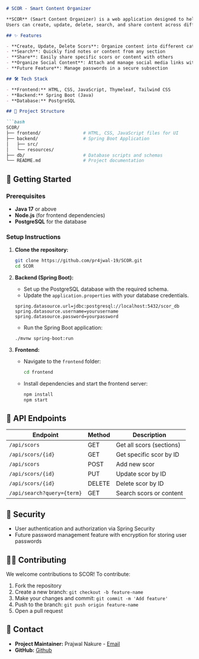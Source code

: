```markdown
# SCOR - Smart Content Organizer

**SCOR** (Smart Content Organizer) is a web application designed to help users manage and organize all their notes, social content, and (soon) passwords, all in one place. 
Users can create, update, delete, search, and share content across different sections (referred to as "scors") for easy and efficient management.

## ✨ Features

- **Create, Update, Delete Scors**: Organize content into different categories (e.g., physics, job, etc.)
- **Search**: Quickly find notes or content from any section
- **Share**: Easily share specific scors or content with others
- **Organize Social Content**: Attach and manage social media links within specific scors
- **Future Feature**: Manage passwords in a secure subsection

## 🛠 Tech Stack

- **Frontend:** HTML, CSS, JavaScript, Thymeleaf, Tailwind CSS
- **Backend:** Spring Boot (Java)
- **Database:** PostgreSQL

## 🚀 Project Structure

```bash
SCOR/
├── frontend/                # HTML, CSS, JavaScript files for UI
├── backend/                 # Spring Boot Application
│   ├── src/
│   └── resources/
├── db/                      # Database scripts and schemas
└── README.md                # Project documentation
```

## 🏁 Getting Started

### Prerequisites

- **Java 17** or above
- **Node.js** (for frontend dependencies)
- **PostgreSQL** for the database

### Setup Instructions

1. **Clone the repository:**

   ```bash
   git clone https://github.com/pr4jwal-19/SCOR.git
   cd SCOR
   ```

2. **Backend (Spring Boot):**

    - Set up the PostgreSQL database with the required schema.
    - Update the `application.properties` with your database credentials.

   ```properties
   spring.datasource.url=jdbc:postgresql://localhost:5432/scor_db
   spring.datasource.username=yourusername
   spring.datasource.password=yourpassword
   ```

    - Run the Spring Boot application:

   ```bash
   ./mvnw spring-boot:run
   ```

3. **Frontend:**

    - Navigate to the `frontend` folder:

      ```bash
      cd frontend
      ```

    - Install dependencies and start the frontend server:

      ```bash
      npm install
      npm start
      ```

## 📂 API Endpoints

| Endpoint                     | Method | Description                          |
| ----------------------------- | ------ | ------------------------------------ |
| `/api/scors`                  | GET    | Get all scors (sections)             |
| `/api/scors/{id}`             | GET    | Get specific scor by ID              |
| `/api/scors`                  | POST   | Add new scor                         |
| `/api/scors/{id}`             | PUT    | Update scor by ID                    |
| `/api/scors/{id}`             | DELETE | Delete scor by ID                    |
| `/api/search?query={term}`    | GET    | Search scors or content              |

## 🔐 Security

- User authentication and authorization via Spring Security
- Future password management feature with encryption for storing user passwords

## 🧑‍💻 Contributing

We welcome contributions to SCOR! To contribute:

1. Fork the repository
2. Create a new branch: `git checkout -b feature-name`
3. Make your changes and commit: `git commit -m 'Add feature'`
4. Push to the branch: `git push origin feature-name`
5. Open a pull request

## 💬 Contact

- **Project Maintainer:** Prajwal Nakure - [Email](mailto:prajwal.dvl.2025.19@gmail.com)
- **GitHub:** [Github](https://github.com/pr4jwal-19)
```
